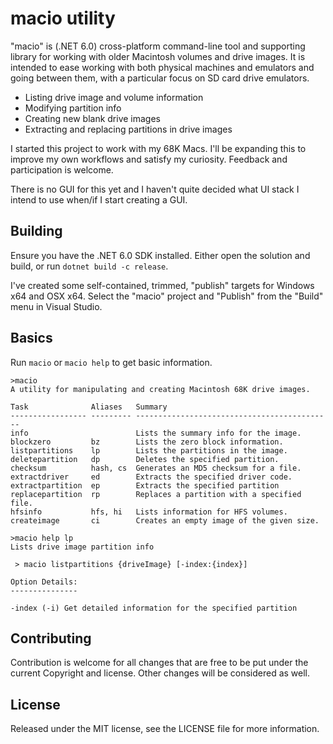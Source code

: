# macio utility #

"macio" is (.NET 6.0) cross-platform command-line tool and supporting library for working with older Macintosh volumes and drive images.
It is intended to ease working with both physical machines and emulators and going between them, with a particular
focus on SD card drive emulators.

- Listing drive image and volume information
- Modifying partition info
- Creating new blank drive images
- Extracting and replacing partitions in drive images

I started this project to work with my 68K Macs. I'll be expanding this to improve my own workflows and satisfy my
curiosity. Feedback and participation is welcome.

There is no GUI for this yet and I haven't quite decided what UI stack I intend to use when/if I start creating a GUI.

## Building ##
Ensure you have the .NET 6.0 SDK installed. Either open the solution and build, or run `dotnet build -c release`.

I've created some self-contained, trimmed, "publish" targets for Windows x64 and OSX x64. Select the "macio" project
and "Publish" from the "Build" menu in Visual Studio.

## Basics ##

Run `macio` or `macio help` to get basic information.

```
>macio
A utility for manipulating and creating Macintosh 68K drive images.

Task              Aliases   Summary
----------------- --------- --------------------------------------------
info                        Lists the summary info for the image.
blockzero         bz        Lists the zero block information.
listpartitions    lp        Lists the partitions in the image.
deletepartition   dp        Deletes the specified partition.
checksum          hash, cs  Generates an MD5 checksum for a file.
extractdriver     ed        Extracts the specified driver code.
extractpartition  ep        Extracts the specified partition
replacepartition  rp        Replaces a partition with a specified file.
hfsinfo           hfs, hi   Lists information for HFS volumes.
createimage       ci        Creates an empty image of the given size.

>macio help lp
Lists drive image partition info

 > macio listpartitions {driveImage} [-index:{index}]

Option Details:
---------------

-index (-i) Get detailed information for the specified partition
```

## Contributing ##
Contribution is welcome for all changes that are free to be put under the current Copyright and license. Other changes will be considered as well.
## License ##
Released under the MIT license, see the LICENSE file for more information.